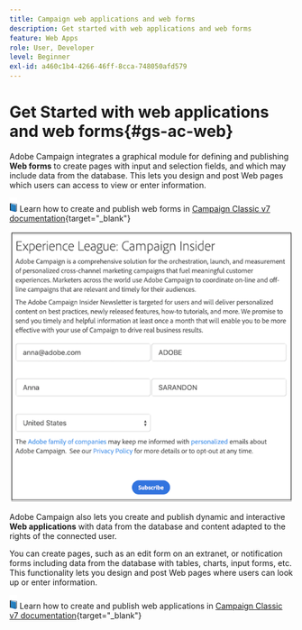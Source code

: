 ```yaml
---
title: Campaign web applications and web forms
description: Get started with web applications and web forms
feature: Web Apps
role: User, Developer
level: Beginner
exl-id: a460c1b4-4266-46ff-8cca-748050afd579
---
```

# Get Started with web applications and web forms{#gs-ac-web}

Adobe Campaign integrates a graphical module for defining and publishing **Web forms** to create pages with input and selection fields, and which may include data from the database. This lets you design and post Web pages which users can access to view or enter information.

![](../assets/do-not-localize/book.png) Learn how to create and publish web forms in [Campaign Classic v7 documentation](https://experienceleague.adobe.com/docs/campaign-classic/using/designing-content/web-forms/about-web-forms.html?lang=en#designing-content){target="_blank"}

![](assets/sample.png) 

Adobe Campaign also lets you create and publish dynamic and interactive **Web applications** with data from the database and content adapted to the rights of the connected user.

You can create pages, such as an edit form on an extranet, or notification forms including data from the database with tables, charts, input forms, etc. This functionality lets you design and post Web pages where users can look up or enter information.

![](../assets/do-not-localize/book.png) Learn how to create and publish web applications in [Campaign Classic v7 documentation](https://experienceleague.adobe.com/docs/campaign-classic/using/designing-content/web-applications/about-web-applications.html?lang=en#designing-content){target="_blank"}
